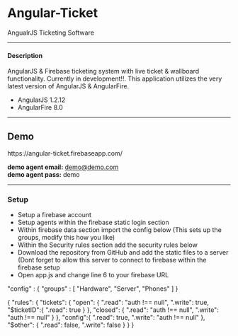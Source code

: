 Angular-Ticket
==============

AngualrJS Ticketing Software

<hr>

<h4>Description</h4>
<p>
  AngularJS & Firebase ticketing system with live ticket & wallboard functionality. Currently in development!!. This application utilizes the very latest version of AngularJS & AngularFire.
</p>

<p>
  <ul>
    <li>AngularJS 1.2.12</li>
    <li>AngularFire 8.0</li>
  </ul>
</p>

<hr>

<h2>Demo</h2>
<p>
  https://angular-ticket.firebaseapp.com/
</p>

<b>demo agent email:</b> demo@demo.com
<br/>
<b>demo agent pass:</b> demo

<hr>

<h3>Setup</h3>

<p>
  <ul>
    <li>Setup a firebase account</li>
    <li>Setup agents within the firebase static login section</li>
    <li>Within firebase data section import the config below (This sets up the groups, modify this how you like)</li>
    <li>Within the Security rules section add the security rules below</li>
    <li>Download the repository from GitHub and add the static files to a server (Dont forget to allow this server to connect to firebase within the firebase setup</li>
    <li>Open app.js and change line 6 to your firebase URL</li>
  </ul>
</p>

<p>
  "config" : {
    "groups" : [ "Hardware", "Server", "Phones" ]
  }
</p>

<p>
{
  "rules": {
    "tickets": {
      "open": {
        ".read": "auth !== null",
        ".write": true,
        "$ticketID":{
          ".read": true
        }
      },
      "closed": {
        ".read": "auth !== null",
        ".write": "auth !== null"
      }
    },
    "config":{
      ".read": true,
      ".write": "auth !== null"
    },
    "$other": {
      ".read": false,
      ".write": false
    }
  }
}
</p>